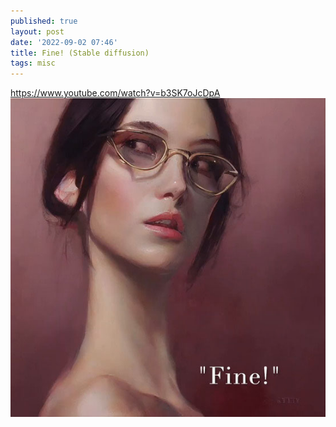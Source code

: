 ```yaml
---
published: true
layout: post
date: '2022-09-02 07:46'
title: Fine! (Stable diffusion)
tags: misc 
---
```

<https://www.youtube.com/watch?v=b3SK7oJcDpA>  
![fine](/media/fine.jpg)
